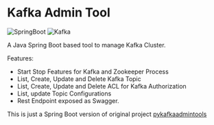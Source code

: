 # Kafka Admin Tool

![SpringBoot](https://img.shields.io/badge/language-SpringBoot-brightgreen.svg)
![Kafka](https://img.shields.io/badge/Library-Kafka-brightgreen.svg)

A Java Spring Boot based tool to manage Kafka Cluster.

Features:
 - Start Stop Features for Kafka and Zookeeper Process
 - List, Create, Update and Delete Kafka Topic
 - List, Create, Update and Delete ACL for Kafka Authorization
 - List, update Topic Configurations
 - Rest Endpoint exposed as Swagger.

This is just a Spring Boot version of original project [pykafkaadmintools](https://github.com/sankamuk/pykafkaadmintools)

